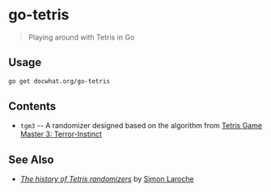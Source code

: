 # go-tetris

> Playing around with Tetris in Go

## Usage

```sh
go get docwhat.org/go-tetris
```

## Contents

* `tgm3` -- A randomizer designed based on the algorithm from [Tetris Game Master 3: Terror-Instinct](https://tetris.fandom.com/wiki/Tetris_The_Grand_Master_3_Terror-Instinct)

## See Also

* [_The history of Tetris randomizers_](https://simon.lc/the-history-of-tetris-randomizers) by [Simon Laroche](https://simon.lc)

